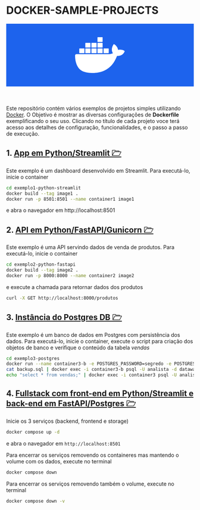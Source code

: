 # DOCKER-SAMPLE-PROJECTS

<div style="background-color: #1D63ED; width: 100%; padding: 20px 0; margin-bottom: 50px; text-align: center;">

<svg style="height: 100px;" xmlns="http://www.w3.org/2000/svg" viewBox="0 0 24 18" fill="white"><path d="M23.763 6.886c-.065-.053-.673-.512-1.954-.512-.32 0-.659.03-1.01.087-.248-1.703-1.651-2.533-1.716-2.57l-.345-.2-.227.328a4.596 4.596 0 0 0-.611 1.433c-.23.972-.09 1.884.403 2.666-.596.331-1.546.418-1.744.42H.752a.753.753 0 0 0-.75.749c-.007 1.456.233 2.864.692 4.07.545 1.43 1.355 2.483 2.409 3.13 1.181.725 3.104 1.14 5.276 1.14 1.016 0 2.03-.092 2.93-.266 1.417-.273 2.705-.742 3.826-1.391a10.497 10.497 0 0 0 2.61-2.14c1.252-1.42 1.998-3.005 2.553-4.408.075.003.148.005.221.005 1.371 0 2.215-.55 2.68-1.01.505-.5.685-.998.704-1.053L24 7.076l-.237-.19Z"></path><path d="M2.216 8.075h2.119a.186.186 0 0 0 .185-.186V6a.186.186 0 0 0-.185-.186H2.216A.186.186 0 0 0 2.031 6v1.89c0 .103.083.186.185.186Zm2.92 0h2.118a.185.185 0 0 0 .185-.186V6a.185.185 0 0 0-.185-.186H5.136A.185.185 0 0 0 4.95 6v1.89c0 .103.083.186.186.186Zm2.964 0h2.118a.186.186 0 0 0 .185-.186V6a.186.186 0 0 0-.185-.186H8.1A.185.185 0 0 0 7.914 6v1.89c0 .103.083.186.186.186Zm2.928 0h2.119a.185.185 0 0 0 .185-.186V6a.185.185 0 0 0-.185-.186h-2.119a.186.186 0 0 0-.185.186v1.89c0 .103.083.186.185.186Zm-5.892-2.72h2.118a.185.185 0 0 0 .185-.186V3.28a.186.186 0 0 0-.185-.186H5.136a.186.186 0 0 0-.186.186v1.89c0 .103.083.186.186.186Zm2.964 0h2.118a.186.186 0 0 0 .185-.186V3.28a.186.186 0 0 0-.185-.186H8.1a.186.186 0 0 0-.186.186v1.89c0 .103.083.186.186.186Zm2.928 0h2.119a.185.185 0 0 0 .185-.186V3.28a.186.186 0 0 0-.185-.186h-2.119a.186.186 0 0 0-.185.186v1.89c0 .103.083.186.185.186Zm0-2.72h2.119a.186.186 0 0 0 .185-.186V.56a.185.185 0 0 0-.185-.186h-2.119a.186.186 0 0 0-.185.186v1.89c0 .103.083.186.185.186Zm2.955 5.44h2.118a.185.185 0 0 0 .186-.186V6a.185.185 0 0 0-.186-.186h-2.118a.185.185 0 0 0-.185.186v1.89c0 .103.083.186.185.186Z"></path></svg>

</div>

Este repositório contém vários exemplos de projetos simples utilizando [Docker](https://www.docker.com/). O Objetivo é mostrar as diversas configurações de **Dockerfile** exemplificando o seu uso. Clicando no título de cada projeto voce terá acesso aos detalhes de configuração, funcionalidades, e o passo a passo de execução.


## 1. [App em Python/Streamlit 🗁](./exemplo1-python-streamlit)

Este exemplo é um dashboard desenvolvido em Streamlit. Para executá-lo, inicie o container
```sh
cd exemplo1-python-streamlit
docker build --tag image1 .
docker run -p 8501:8501 --name container1 image1
```
e abra o navegador em http://localhost:8501


## 2. [API em Python/FastAPI/Gunicorn 🗁](./exemplo2-python-fastapi)

Este exemplo é uma API servindo dados de venda de produtos. Para executá-lo, inicie o container
```sh
cd exemplo2-python-fastapi
docker build --tag image2 .
docker run -p 8000:8000 --name container2 image2
```
e execute a chamada para retornar dados dos produtos
```sh
curl -X GET http://localhost:8000/produtos
```


## 3. [Instância do Postgres DB 🗁](./exemplo3-postgres)

Este exemplo é um banco de dados em Postgres com persistência dos dados. Para executá-lo, inicie o container, execute o script para criação dos objetos de banco e verifique o conteúdo da tabela *vendas*
```sh
cd exemplo3-postgres
docker run --name container3-b -e POSTGRES_PASSWORD=segredo -e POSTGRES_USER=analista -e POSTGRES_DB=datawarehouse -v container3-vol:/var/lib/postgresql/data -p 5433:5432 -d postgres:14.8
cat backup.sql | docker exec -i container3-b psql -U analista -d datawarehouse
echo "select * from vendas;" | docker exec -i container3 psql -U analista -d datawarehouse
```


## 4. [Fullstack com front-end em Python/Streamlit e back-end em FastAPI/Postgres 🗁](./exemplo4-fastapi-streamlit-postgres)

Inicie os 3 serviços (backend, frontend e storage)
```sh
docker compose up -d
```
e abra o navegador em ```http://localhost:8501```


Para encerrar os serviços removendo os containeres mas mantendo o volume com os dados, execute no terminal
```sh
docker compose down
```

Para encerrar os serviços removendo também o volume, execute no terminal
```sh
docker compose down -v
```
